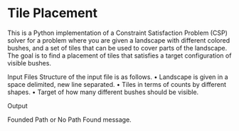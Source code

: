# Tile Placement
This is a Python implementation of a Constraint Satisfaction Problem (CSP) solver for a problem where you are given a landscape with different colored bushes, and a set of tiles that can be used to cover parts of the landscape. The goal is to find a placement of tiles that satisfies a target configuration of visible bushes.

Input Files 
Structure of the input file is as follows. 
• Landscape is given in a space delimited, new line separated. 
• Tiles in terms of counts by different shapes. 
• Target of how many different bushes should be visible. 

Output 

Founded Path or No Path Found message.
